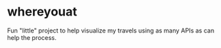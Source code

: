 # whereyouat
Fun "little" project to help visualize my travels using as many APIs as can help the process.

